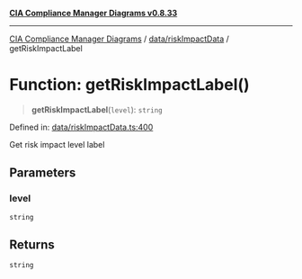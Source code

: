 [**CIA Compliance Manager Diagrams v0.8.33**](../../../README.md)

***

[CIA Compliance Manager Diagrams](../../../modules.md) / [data/riskImpactData](../README.md) / getRiskImpactLabel

# Function: getRiskImpactLabel()

> **getRiskImpactLabel**(`level`): `string`

Defined in: [data/riskImpactData.ts:400](https://github.com/Hack23/cia-compliance-manager/blob/1f4f2c51bc48d917eff1eb43881cee05d381f406/src/data/riskImpactData.ts#L400)

Get risk impact level label

## Parameters

### level

`string`

## Returns

`string`
